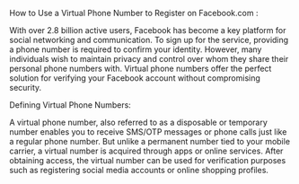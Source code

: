 How to Use a Virtual Phone Number to Register on Facebook.com :

With over 2.8 billion active users, Facebook has become a key platform for social networking and communication. To sign up for the service, providing a phone number is required to confirm your identity. However, many individuals wish to maintain privacy and control over whom they share their personal phone numbers with. Virtual phone numbers offer the perfect solution for verifying your Facebook account without compromising security.

Defining Virtual Phone Numbers:

A virtual phone number, also referred to as a disposable or temporary number enables you to receive SMS/OTP messages or phone calls just like a regular phone number. But unlike a permanent number tied to your mobile carrier, a virtual number is acquired through apps or online services. After obtaining access, the virtual number can be used for verification purposes such as registering social media accounts or online shopping profiles.
